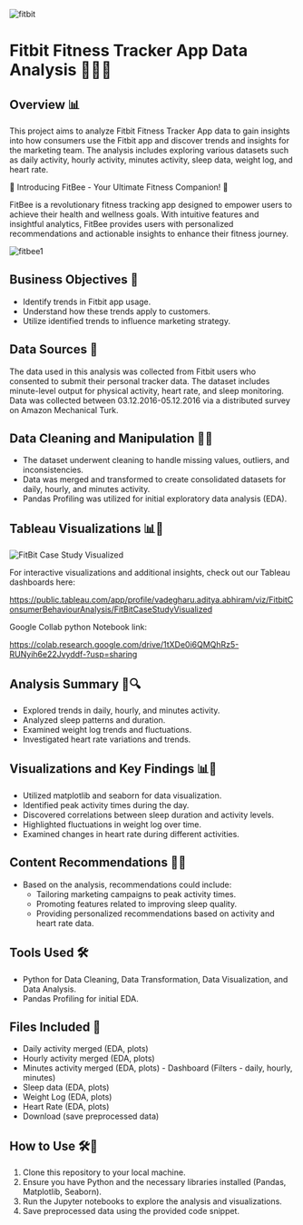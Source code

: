 ![fitbit ](https://github.com/Adityaabhiram315/Fitbit-Consumer-Behaviour-Analysis/assets/95640107/cba7a419-2a97-4046-ac3b-d42e6bc96f96)




# Fitbit Fitness Tracker App Data Analysis 🏃‍♂️💤

## Overview 📊

This project aims to analyze Fitbit Fitness Tracker App data to gain insights into how consumers use the Fitbit app and discover trends and insights for the marketing team. The analysis includes exploring various datasets such as daily activity, hourly activity, minutes activity, sleep 
data, weight log, and heart rate.

🐝 Introducing FitBee - Your Ultimate Fitness Companion! 🌟

FitBee is a revolutionary fitness tracking app designed to empower users to achieve their health and wellness goals. With intuitive features and insightful analytics, FitBee provides users with personalized recommendations and actionable insights to enhance their fitness journey.



![fitbee1](https://github.com/Adityaabhiram315/Fitbit-Consumer-Behaviour-Analysis/assets/95640107/59f669d8-4c33-40a8-86cb-2aa8ee7bd667)



## Business Objectives 🎯

- Identify trends in Fitbit app usage.
- Understand how these trends apply to customers.
- Utilize identified trends to influence marketing strategy.

## Data Sources 📂

The data used in this analysis was collected from Fitbit users who consented to submit their personal tracker data. The dataset includes minute-level output for physical activity, heart rate, and sleep monitoring. Data was collected between 03.12.2016-05.12.2016 via a distributed survey on Amazon Mechanical Turk.

## Data Cleaning and Manipulation 🧹🔧

- The dataset underwent cleaning to handle missing values, outliers, and inconsistencies.
- Data was merged and transformed to create consolidated datasets for daily, hourly, and minutes activity.
- Pandas Profiling was utilized for initial exploratory data analysis (EDA).

## Tableau Visualizations 📊🎨

![FitBit Case Study Visualized](https://github.com/Adityaabhiram315/Fitbit-Consumer-Behaviour-Analysis/assets/95640107/dd0cd714-8ba6-4fd7-a80e-89a6be7297dc)



For interactive visualizations and additional insights, check out our Tableau dashboards here:

https://public.tableau.com/app/profile/vadegharu.aditya.abhiram/viz/FitbitConsumerBehaviourAnalysis/FitBitCaseStudyVisualized

Google Collab python Notebook link: 

https://colab.research.google.com/drive/1tXDe0i6QMQhRz5-RUNyih6e22Jvyddf-?usp=sharing

## Analysis Summary 📝🔍

- Explored trends in daily, hourly, and minutes activity.
- Analyzed sleep patterns and duration.
- Examined weight log trends and fluctuations.
- Investigated heart rate variations and trends.

## Visualizations and Key Findings 📊🔑
 
- Utilized matplotlib and seaborn for data visualization.
- Identified peak activity times during the day.
- Discovered correlations between sleep duration and activity levels.
- Highlighted fluctuations in weight log over time.
- Examined changes in heart rate during different activities.

## Content Recommendations 📌💡

- Based on the analysis, recommendations could include:
  - Tailoring marketing campaigns to peak activity times.
  - Promoting features related to improving sleep quality.
  - Providing personalized recommendations based on activity and heart rate data.

## Tools Used 🛠️

- Python for Data Cleaning, Data Transformation, Data Visualization, and Data Analysis.
- Pandas Profiling for initial EDA.

## Files Included 📄

- Daily activity merged (EDA, plots)
- Hourly activity merged (EDA, plots)
- Minutes activity merged (EDA, plots) - Dashboard (Filters - daily, hourly, minutes)
- Sleep data (EDA, plots)
- Weight Log (EDA, plots)
- Heart Rate (EDA, plots)
- Download (save preprocessed data)

## How to Use 🛠️📝

1. Clone this repository to your local machine.
2. Ensure you have Python and the necessary libraries installed (Pandas, Matplotlib, Seaborn).
3. Run the Jupyter notebooks to explore the analysis and visualizations.
4. Save preprocessed data using the provided code snippet.

